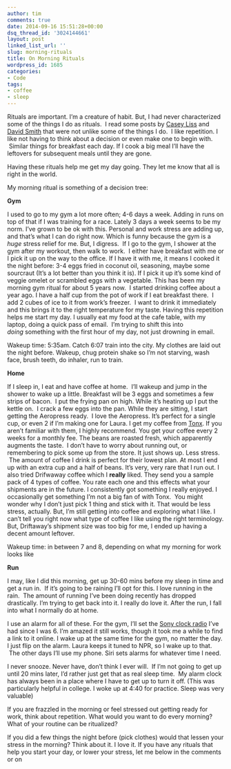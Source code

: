 ```yaml
---
author: tim
comments: true
date: 2014-09-16 15:51:28+00:00
dsq_thread_id: '3024144661'
layout: post
linked_list_url: ''
slug: morning-rituals
title: On Morning Rituals
wordpress_id: 1685
categories:
- Code
tags:
- coffee
- sleep
---
```


Rituals are important. I’m a creature of habit. But, I had never characterized
some of the things I do as rituals.  I read some posts by [Casey
Liss](http://www.caseyliss.com/2014/6/28/go-pack) and [David Smith](http://david-smith.org/blog/2014/05/22/my-travel-coffee-kit/) that were not unlike
some of the things I do.  I like repetition. I like not having to think about
a decision or even make one to begin with.  Similar things for breakfast each
day. If I cook a big meal I’ll have the leftovers for subsequent meals until
they are gone. 

Having these rituals help me get my day going. They let me know
that all is right in the world. 

My morning ritual is something of a decision
tree: 

**Gym** 

I used to go to my gym a lot more often; 4-6 days a week. Adding
in runs on top of that if I was training for a race. Lately 3 days a week
seems to be my norm. I’ve grown to be ok with this. Personal and work stress
are adding up, and that’s what I can do right now. Which is funny because the
gym is a _huge_ stress relief for me. But, I digress.  If I go to the gym, I
shower at the gym after my workout, then walk to work.  I either have
breakfast with me or I pick it up on the way to the office. If I have it with
me, it means I cooked it the night before: 3-4 eggs fried in coconut oil,
seasoning, maybe some sourcraut (It’s a lot better than you think it is). If I
pick it up it’s some kind of veggie omelet or scrambled eggs with a vegetable.
This has been my morning gym ritual for about 5 years now.  I started drinking
coffee about a year ago. I have a half cup from the pot of work if I eat
breakfast there.  I add 2 cubes of ice to it from work’s freezer.  I want to
drink it immediately and this brings it to the right temperature for my taste.
Having this repetition helps me start my day. I usually eat my food at the
cafe table, with my laptop, doing a quick pass of email.  I’m trying to shift
this into _doing_ something with the first hour of my day, not just drowning
in email. 

Wakeup time: 5:35am. Catch 6:07 train into the city. My clothes are
laid out the night before. Wakeup, chug protein shake so I’m not starving,
wash face, brush teeth, do inhaler, run to train. 

**Home** 

If I sleep in, I
eat and have coffee at home.  I’ll wakeup and jump in the shower to wake up a
little. Breakfast will be 3 eggs and sometimes a few strips of bacon.  I put
the frying pan on high. While it’s heating up I put the kettle on.  I crack a
few eggs into the pan. While they are sitting, I start getting the Aeropress
ready.  I love the Aeropress. It’s perfect for a single cup, or even 2 if I’m
making one for Laura. I get my coffee from [Tonx](https://tonx.org/f4a9df89).
If you aren’t familiar with them, I highly recommend. You get your coffee
every 2 weeks for a monthly fee. The beans are roasted fresh, which apparently
augments the taste.  I don’t have to worry about running out, or remembering
to pick some up from the store. It just shows up. Less stress.  The amount of
coffee I drink is perfect for their lowest plan. At most I end up with an
extra cup and a half of beans. It’s very, very rare that I run out. I also
tried Drifwaway coffee which I **really** liked. They send you a sample pack
of 4 types of coffee. You rate each one and this effects what your shipments
are in the future. I consistently got something I really enjoyed. I
occasionally get something I’m not a big fan of with Tonx.  You might wonder
why I don’t just pick 1 thing and stick with it. That would be less stress,
actually. But, I’m still getting into coffee and exploring what I like. I
can’t tell you right now what type of coffee I like using the right
terminology. But, Driftaway’s shipment size was too big for me, I ended up
having a decent amount leftover. 

Wakeup time: in between 7 and 8, depending on
what my morning for work looks like 

**Run** 

I may, like I did this morning,
get up 30-60 mins before my sleep in time and get a run in.  If it’s going to
be raining I’ll opt for this. I love running in the rain.  The amount of
running I’ve been doing recently has dropped drastically. I’m trying to get
back into it. I really do love it. After the run, I fall into what I normally
do at home. 

I use an alarm for all of these. For the gym, I’ll set the [Sony
clock radio](http://www.amazon.com/Sony-Machine-Cassette-Player-Icf-cs650/dp/B00KNKJYQS?tag=nyen0e-20) I’ve had since I was 6. I’m amazed it still
works, though it took me a while to find a link to it online. I wake up at the
same time for the gym, no matter the day. I just flip on the alarm. Laura
keeps it tuned to NPR, so I wake up to that.  The other days I’ll use my
phone. Siri sets alarms for whatever time I need. 

I never snooze. Never have,
don’t think I ever will.  If I’m not going to get up until 20 mins later, I’d
rather just get that as real sleep time.  My alarm clock has always been in a
place where I have to get up to turn it off. (This was particularly helpful in
college. I woke up at 4:40 for practice. Sleep was very valuable) 

If you are
frazzled in the morning or feel stressed out getting ready for work, think
about repetition. What would you want to do every morning? What of your
routine can be ritualized?

If you did a few things the night before (pick
clothes) would that lessen your stress in the morning? Think about it. I love
it. If you have any rituals that help you start your day, or lower your
stress, let me below in the comments or on